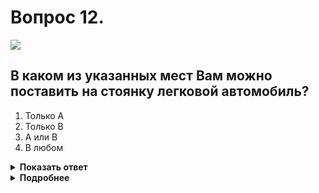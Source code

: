# Вопрос 12.

![](https://s.drom.ru/i24227/pdd/tickets/2016/1542608365.jpg)

## В каком из указанных мест Вам можно поставить на стоянку легковой автомобиль?

1. Только А
2. Только В
3. А или В
4. В любом

<details>
<summary><b>Показать ответ</b></summary>
Правильный ответ: 3
</details>
<details>
<summary><b>Подробнее</b></summary>
Действие происходит в населённом пункте на участке дороги, обозначенном знаком 5.5 «Дорога с односторонним движением». На такой дороге разрешается остановка и стоянка с левой стороны дороги по ходу движения (в месте «А»). Место «Б» находится в зоне действия знака 3.28 «Стоянка запрещена». Поэтому по своему усмотрению можете поставить автомобиль на стоянку в месте «А» или «В».
(«Дорожные знаки»)
</details>
